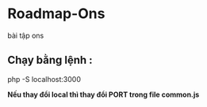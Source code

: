 # Roadmap-Ons
bài tập ons

## Chạy bằng lệnh : 
php -S localhost:3000

**Nếu thay đổi local thì thay đổi PORT trong file common.js**